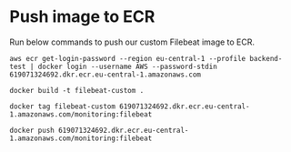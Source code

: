 # Push image to ECR
Run below commands to push our custom Filebeat image to ECR.
```
aws ecr get-login-password --region eu-central-1 --profile backend-test | docker login --username AWS --password-stdin 619071324692.dkr.ecr.eu-central-1.amazonaws.com
```

```
docker build -t filebeat-custom .
```

```
docker tag filebeat-custom 619071324692.dkr.ecr.eu-central-1.amazonaws.com/monitoring:filebeat
```

```
docker push 619071324692.dkr.ecr.eu-central-1.amazonaws.com/monitoring:filebeat
```